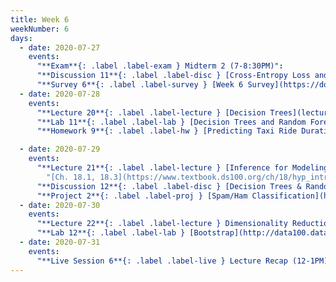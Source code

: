 ```yaml
---
title: Week 6
weekNumber: 6
days:
  - date: 2020-07-27
    events:
      "**Exam**{: .label .label-exam } Midterm 2 (7-8:30PM)":
      "**Discussion 11**{: .label .label-disc } [Cross-Entropy Loss and Classification](https://drive.google.com/file/d/1qQlYKVrB-mfSTui2lWdZ0Vnpil__vt_z/view) ([video](https://www.youtube.com/playlist?list=PLQCcNQgUcDfoJq_L7AXTNQJEtbhPfwa_U)) ([solutions](https://drive.google.com/file/d/1aKdObFfmEhbUdiVKHn__kLTqAn_s4l3j/view))":
      "**Survey 6**{: .label .label-survey } [Week 6 Survey](https://docs.google.com/forms/d/e/1FAIpQLSdRq1enJh2MOQV1LBvtCPigKY5gp17M0mVWPj8hF2TzZ6_y_A/viewform) (due Jul. 31)":
  - date: 2020-07-28
    events:
      "**Lecture 20**{: .label .label-lecture } [Decision Trees](lecture/lec20)":
      "**Lab 11**{: .label .label-lab } [Decision Trees and Random Forests](http://data100.datahub.berkeley.edu/hub/user-redirect/git-sync?repo=https://github.com/DS-100/su20&subPath=lab/lab11/) (due Jul. 30)":
      "**Homework 9**{: .label .label-hw } [Predicting Taxi Ride Durations](http://data100.datahub.berkeley.edu/hub/user-redirect/git-sync?repo=https://github.com/DS-100/su20&subPath=hw/hw9/) (due Aug. 9)":

  - date: 2020-07-29
    events:
      "**Lecture 21**{: .label .label-lecture } [Inference for Modeling](lecture/lec21)":
        "[Ch. 18.1, 18.3](https://www.textbook.ds100.org/ch/18/hyp_intro.html)"
      "**Discussion 12**{: .label .label-disc } [Decision Trees & Random Forests](https://drive.google.com/file/d/1vJlZ2wFKpvOM5mQ27MIpGJRX1DiRHyIJ/view?usp=sharing) ([video](https://www.youtube.com/playlist?list=PLQCcNQgUcDfqIhbpw2zN7AkiiC3i4UF-V))([solution](https://drive.google.com/file/d/1LXjNgDEJ3ss0pARJfWQhB6h0lrHYQEhb/view?usp=sharing))":
      "**Project 2**{: .label .label-proj } [Spam/Ham Classification](http://data100.datahub.berkeley.edu/hub/user-redirect/git-sync?repo=https://github.com/DS-100/su20&subPath=proj/proj2/) (due Aug. 5)":
  - date: 2020-07-30
    events:
      "**Lecture 22**{: .label .label-lecture } Dimensionality Reduction":
      "**Lab 12**{: .label .label-lab } [Bootstrap](http://data100.datahub.berkeley.edu/hub/user-redirect/git-sync?repo=https://github.com/DS-100/su20&subPath=lab/lab12/) (due Jul. 31)":
  - date: 2020-07-31
    events:
      "**Live Session 6**{: .label .label-live } Lecture Recap (12-1PM)":
---
```

